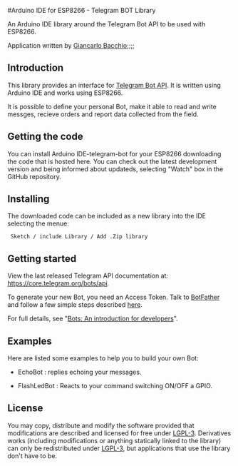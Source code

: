 #Arduino IDE for ESP8266 - Telegram BOT Library

An Arduino IDE library around the Telegram Bot API to be used with ESP8266.

Application written by [Giancarlo Bacchio](https://github.com/Gianbacchio);;;;


## Introduction

This library provides an interface for [Telegram Bot API](https://core.telegram.org/bots/api). It is written using Arduino IDE and works using ESP8266.

It is possible to define your personal Bot, make it able to read and write messges, recieve orders and report data collected from the field. 


## Getting the code

You can install Arduino IDE-telegram-bot for your ESP8266 downloading the code that is hosted here.
You can check out the latest development version and being informed about updateds, selecting "Watch" box in the GitHub repository.


## Installing

The downloaded code can be included as a new library into the IDE selecting the menue:

     Sketch / include Library / Add .Zip library	


## Getting started

View the last released Telegram API documentation at: https://core.telegram.org/bots/api.

To generate your new Bot, you need an Access Token. Talk to [BotFather](https://telegram.me/botfather) and follow a few simple steps described [here](https://core.telegram.org/bots#botfather).

For full details, see "[Bots: An introduction for developers](https://core.telegram.org/bots)".


## Examples

Here are listed some examples to help you to build your own Bot:

- EchoBot : replies echoing your messages.

- FlashLedBot : Reacts to your command switching ON/OFF a GPIO. 



## License

You may copy, distribute and modify the software provided that modifications are described and licensed for free under [LGPL-3](http://www.gnu.org/licenses/lgpl-3.0.html). Derivatives works (including modifications or anything statically linked to the library) can only be redistributed under [LGPL-3](http://www.gnu.org/licenses/lgpl-3.0.html), but applications that use the library don't have to be.




